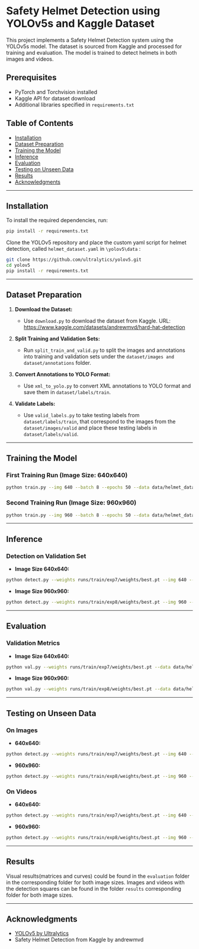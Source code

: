 # Safety Helmet Detection using YOLOv5s and Kaggle Dataset

This project implements a Safety Helmet Detection system using the YOLOv5s model. The dataset is sourced from Kaggle and processed for training and evaluation. The model is trained to detect helmets in both images and videos.

## Prerequisites

- PyTorch and Torchvision installed
- Kaggle API for dataset download
- Additional libraries specified in `requirements.txt`

## Table of Contents
- [Installation](#installation)
- [Dataset Preparation](#dataset-preparation)
- [Training the Model](#training-the-model)
- [Inference](#inference)
- [Evaluation](#evaluation)
- [Testing on Unseen Data](#testing-on-unseen-data)
- [Results](#results)
- [Acknowledgments](#acknowledgments)

---

## Installation

To install the required dependencies, run:
```bash
pip install -r requirements.txt
```

Clone the YOLOv5 repository and place the custom yaml script for helmet detection, called `helmet_dataset.yaml` in `\yolov5\data` :
```bash
git clone https://github.com/ultralytics/yolov5.git
cd yolov5
pip install -r requirements.txt
```

---

## Dataset Preparation

1. **Download the Dataset:**
   - Use `download.py` to download the dataset from Kaggle. URL: https://www.kaggle.com/datasets/andrewmvd/hard-hat-detection

2. **Split Training and Validation Sets:**
   - Run `split_train_and_valid.py` to split the images and annotations into training and validation sets under the `dataset/images and dataset/annotations` folder.

3. **Convert Annotations to YOLO Format:**
   - Use `xml_to_yolo.py` to convert XML annotations to YOLO format and save them in `dataset/labels/train`.

4. **Validate Labels:**
   - Use `valid_labels.py` to take testing labels from `dataset/labels/train`, that correspond to the images from the `dataset/images/valid` and place these testing labels in `dataset/labels/valid`.

---

## Training the Model

### First Training Run (Image Size: 640x640)
```bash
python train.py --img 640 --batch 8 --epochs 50 --data data/helmet_dataset.yaml --weights yolov5s.pt --device cpu --workers 2
```

### Second Training Run (Image Size: 960x960)
```bash
python train.py --img 960 --batch 8 --epochs 50 --data data/helmet_dataset.yaml --weights yolov5s.pt --device cpu --workers 2
```

---

## Inference

### Detection on Validation Set
- **Image Size 640x640:**
```bash
python detect.py --weights runs/train/exp7/weights/best.pt --img 640 --source "D:/UPC/Advanced Deep Learning/Assignment_2_project/dataset/images/valid" --save-txt --save-conf
```

- **Image Size 960x960:**
```bash
python detect.py --weights runs/train/exp8/weights/best.pt --img 960 --source "D:/UPC/Advanced Deep Learning/Assignment_2_project/dataset/images/valid" --save-txt --save-conf
```

---

## Evaluation

### Validation Metrics
- **Image Size 640x640:**
```bash
python val.py --weights runs/train/exp7/weights/best.pt --data data/helmet_dataset.yaml --img 640
```

- **Image Size 960x960:**
```bash
python val.py --weights runs/train/exp8/weights/best.pt --data data/helmet_dataset.yaml --img 960
```

---

## Testing on Unseen Data

### On Images
- **640x640:**
```bash
python detect.py --weights runs/train/exp7/weights/best.pt --img 640 --source "D:/UPC/Advanced Deep Learning/Assignment_2_project/unseen_media/images" --save-txt --save-conf
```

- **960x960:**
```bash
python detect.py --weights runs/train/exp8/weights/best.pt --img 960 --source "D:/UPC/Advanced Deep Learning/Assignment_2_project/unseen_media/images" --save-txt --save-conf
```

### On Videos
- **640x640:**
```bash
python detect.py --weights runs/train/exp7/weights/best.pt --img 640 --source "D:/UPC/Advanced Deep Learning/Assignment_2_project/unseen_media/videos/"
```

- **960x960:**
```bash
python detect.py --weights runs/train/exp8/weights/best.pt --img 960 --source "D:/UPC/Advanced Deep Learning/Assignment_2_project/unseen_media/videos/"
```

---

## Results
Visual results(matrices and curves) could be found in the `evaluation` folder in the corresponding folder for both image sizes. Images and videos with the detection squares can be found in the folder `results` corresponding folder for both image sizes.

---

## Acknowledgments
- [YOLOv5 by Ultralytics](https://github.com/ultralytics/yolov5)
- Safety Helmet Detection from Kaggle by andrewmvd

